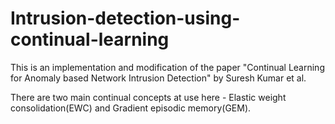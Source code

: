 # Intrusion-detection-using-continual-learning
This is an implementation and modification of the paper "Continual Learning for Anomaly based Network Intrusion Detection" by Suresh Kumar et al.

There are two main continual concepts at use here - Elastic weight consolidation(EWC) and Gradient episodic memory(GEM).
